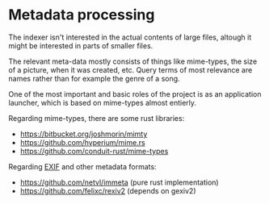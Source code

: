 # Metadata processing

The indexer isn't interested in the actual contents of large files,
altough it might be interested in parts of smaller files.

The relevant meta-data mostly consists of things like mime-types,
the size of a picture, when it was created, etc.
Query terms of most relevance are names rather than for example the genre of a song.

One of the most important and basic roles of the project is as an application launcher,
which is based on mime-types almost entierly.

Regarding mime-types, there are some rust libraries:
+ https://bitbucket.org/joshmorin/mimty
+ https://github.com/hyperium/mime.rs
+ https://github.com/conduit-rust/mime-types

Regarding [EXIF](https://en.wikipedia.org/wiki/Exchangeable_image_file_format) and other metadata formats:
+ https://github.com/netvl/immeta (pure rust implementation)
+ https://github.com/felixc/rexiv2 (depends on gexiv2)
